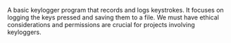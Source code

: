 A basic keylogger program that records and logs keystrokes. It focuses on logging the keys pressed and saving them to a file. We must have ethical considerations and permissions are crucial for projects involving keyloggers.
